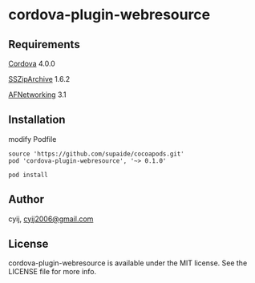 # cordova-plugin-webresource

## Requirements
<a href="https://github.com/apache/cordova-ios" target="_blank">Cordova</a> 4.0.0

<a href="https://github.com/ZipArchive/ZipArchive" target="_blank">SSZipArchive</a> 1.6.2

<a href="https://github.com/AFNetworking/AFNetworking" target="_blank">AFNetworking</a> 3.1

## Installation

modify Podfile

```
source 'https://github.com/supaide/cocoapods.git'
pod 'cordova-plugin-webresource', '~> 0.1.0'
```
`pod install`

## Author

cyij, cyij2006@gmail.com

## License

cordova-plugin-webresource is available under the MIT license. See the LICENSE file for more info.


